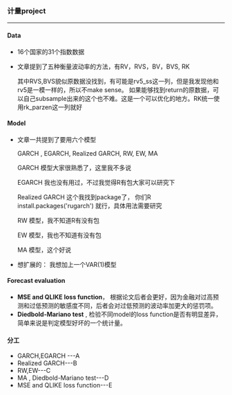 ### 计量project

---

#### Data

- 16个国家的31个指数数据

- 文章提到了五种衡量波动率的方法，有RV，RVS，BV，BVS, RK

  其中RVS,BVS貌似原数据没找到，有可能是rv5_ss这一列，但是我发现他和rv5是一模一样的，所以不make sense。 如果能够找到return的原数据，可以自己subsample出来的这个也不难。这是一个可以优化的地方。RK统一使用rk_parzen这一列就好

#### Model

- 文章一共提到了要用六个模型

  GARCH , EGARCH, Realized GARCH,  RW, EW, MA

  GARCH 模型大家很熟悉了，这里我不多说

  EGARCH 我也没有用过，不过我觉得R有包大家可以研究下

  Realized GARCH 这个我找到package了， 你们R install.packages('rugarch') 就行，具体用法需要研究

  RW 模型，我不知道R有没有包

  EW 模型，我也不知道有没有包

  MA 模型，这个好说

- 想扩展的： 我想加上一个VAR(1)模型

#### Forecast evaluation

- **MSE  and QLIKE  loss function**， 根据论文后者会更好，因为金融对过高预测和过低预测的敏感度不同，后者会对过低预测的波动率加更大的惩罚项。
- **Diedbold-Mariano test** , 检验不同model的loss function是否有明显差异，简单来说是判定模型好坏的一个统计量。

#### 分工

- GARCH,EGARCH ---A
- Realized GARCH---B
- RW,EW---C
- MA , Diedbold-Mariano test---D
- MSE and QLIKE loss function---E


